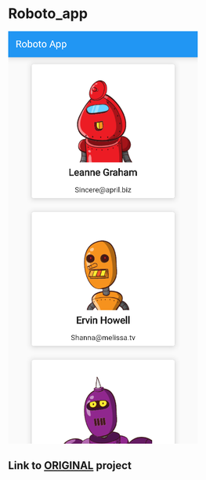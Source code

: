 # Roboto_app 
![Watch the video](./robo.png)

## Link to [ORIGINAL](https://github.com/Zhantoroev/RoboFriends) project